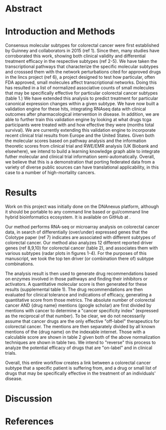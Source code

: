# Abstract

# Introduction and Methods

Consensus molecular subtypes for colorectal cancer were first established by Guinney and collaborators in 2015 (ref 1).  Since then, many studies have corroborated this work, showing both clinical validity and differential treatment efficacy in the respective subtypes (ref 2-5).  We have taken the transcriptional pathways that characterize the specific molecular subtypes and crosssed them with the network perturbations cited for approved drugs in the lincs project (ref 6), a project designed to test how particular, often FDA approved, small molecules affect transcriptional networks.  Doing this has resulted in a list of normalized associative counts of small molecules that may be specifically effective for particular colorectal cancer subtypes (table 1.)  We have extended this analysis to predict treatment for particular canonical expression changes within a given subtype.  We have now built a validation engine for these hits, integrating RNAseq data with clinical outcomes after pharmacological intervention in disease.  In addition, we are able to further train this validation engine by looking at what drugs tcga participants were treated with and how effective they were (months total survival).  We are currently extending this validation engine to incorporate recent clinical trial results from Europe and the United States.  Given both the molecular scores based on pathway analysis and the information theoretic scores from clinical trial and RWE/EMR analysis (UK Biobank and elsewhere), we intend to build a learning knowledge graph able to integrate futher molecular and clinical trial information semi-automatically.  Overall, we believe that this is a demonstration that porting federated data from a variety of diverse public sources can have translational applicability, in this case to a number of high-mortality cancers. 

# Results

Work on this project was initially done on the DNAnexus platform, although it should be portable to any command line based or gui/command line hybrid bioinformatics ecosystem.  It is available on GitHub at [<url for our repo> ](https://github.com/collaborativebioinformatics/Disease_Subtyping_2022).  

Our method performs RNA-seq or microarray analysis on colorectal cancer data, in search of differentially (over/under) expressed genes that the Colotype paper (ref 7) indicates are associated with different subtypes of colorectal cancer.  Our method also analyzes 12 different reported driver genes (ref 8,9,10) for colorectal cancer (table 2), and associates them with various subtypes (radar plots in figures 1-4).  For the purposes of this manuscript, we took the top ten driver (or combination there of) subtype combinations.   

The analysis result is then used to generate drug recommendations based on enzymes involved in those pathways and finding their inhibitors or activators. A quantitative molecular score is then generated for these results (supplemental table 1).  The drug recommendations are then evaluated for clinical tolerance and indications of efficacy, generating a quantitative score from those metrics.  The absolute number of colorectal cancer AND {drug name} mentions (google scholar) are first divided by mentions with cancer to determine a "cancer specificity index" (expressed as the reciprocal of that number).  To be clear, we do not necessarily assume that cancer drugs are the only effective "off-label" therapeutics for colorectal cancer.  The mentions are then separately divided by all known mentions of the {drug name} on the indexable internet. Those with a calculable score are shown in table 2 given both of the above normalization techniques are shown in table two.  We intend to "reverse" this process to analyze the potential efficacy of drugs that are "on-label" and in clinical trials.       
  
Overall, this entire workflow creates a link between a colorectal cancer subtype that a specific patient is suffering from, and a drug or small list of drugs that may be specifically effective in the treatment of an individuals' disease.  
  




# Discussion

# References



